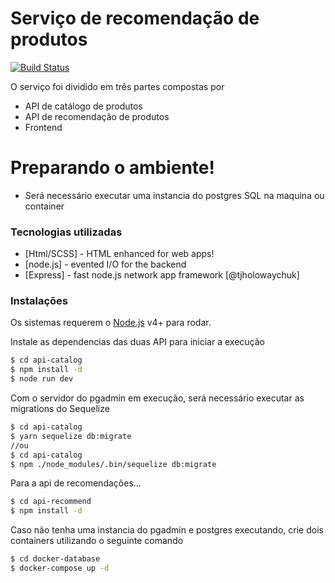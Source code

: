 # Serviço de recomendação de produtos


[![Build Status](https://travis-ci.org/joemccann/dillinger.svg?branch=master)](https://travis-ci.org/joemccann/dillinger)

O serviço foi dividido em três partes compostas por

  - API de catálogo de produtos 
  - API de recomendação de produtos
  - Frontend

# Preparando o ambiente!

  - Será necessário executar uma instancia do postgres SQL na maquina ou container

### Tecnologias utilizadas


* [Html/SCSS] - HTML enhanced for web apps!
* [node.js] - evented I/O for the backend
* [Express] - fast node.js network app framework [@tjholowaychuk]

### Instalações

Os sistemas requerem o [Node.js](https://nodejs.org/) v4+ para rodar.

Instale as dependencias das duas API para iniciar a execução

```sh
$ cd api-catalog
$ npm install -d
$ node run dev
```

Com o servidor do pgadmin em execução, será necessário executar as migrations do Sequelize

```sh
$ cd api-catalog
$ yarn sequelize db:migrate
//ou
$ cd api-catalog
$ npm ./node_modules/.bin/sequelize db:migrate
```

Para a api de recomendações...

```sh
$ cd api-recommend
$ npm install -d
```
Caso não tenha uma instancia do pgadmin e postgres executando, crie dois containers utilizando o seguinte comando

```sh
$ cd docker-database
$ docker-compose up -d
```
